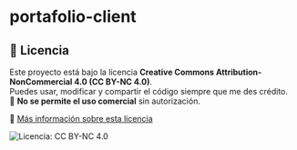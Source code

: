 ﻿# portafolio-client

## 📜 Licencia
Este proyecto está bajo la licencia **Creative Commons Attribution-NonCommercial 4.0 (CC BY-NC 4.0)**.  
Puedes usar, modificar y compartir el código siempre que me des crédito.  
🚫 **No se permite el uso comercial** sin autorización.  

🔗 [Más información sobre esta licencia](https://creativecommons.org/licenses/by-nc/4.0/)

![Licencia: CC BY-NC 4.0](https://img.shields.io/badge/Licencia-CC%20BY--NC%204.0-blue)

